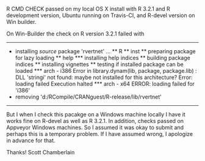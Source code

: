 R CMD CHECK passed on my local OS X install with R 3.2.1 and R development version, 
Ubuntu running on Travis-CI, and R-devel version on Win builder.

On Win-Builder the check on R version 3.2.1 failed with 

----------------------
* installing *source* package 'rvertnet' ...
** R
** inst
** preparing package for lazy loading
** help
*** installing help indices
** building package indices
** installing vignettes
** testing if installed package can be loaded
*** arch - i386
Error in library.dynam(lib, package, package.lib) : 
  DLL 'stringi' not found: maybe not installed for this architecture?
Error: loading failed
Execution halted
*** arch - x64
ERROR: loading failed for 'i386'
* removing 'd:/RCompile/CRANguest/R-release/lib/rvertnet'
----------------------

But I when I check this pacakge on a Windows machine locally I have it works fine 
on R-devel as well as R 3.2.1. In addition, checks passed on Appveyor Windows machines. 
So I assumed it was okay to submit and perhaps this is a temporary problem. If I 
have assumed wrong, I apologize in advance for that. 

Thanks! Scott Chamberlain
